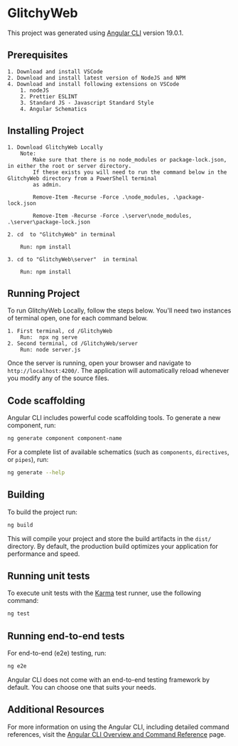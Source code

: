 # GlitchyWeb

This project was generated using [Angular CLI](https://github.com/angular/angular-cli) version 19.0.1.

## Prerequisites

```
1. Download and install VSCode
2. Download and install latest version of NodeJS and NPM
4. Download and install following extensions on VSCode
    1. nodeJS
    2. Prettier ESLINT
    3. Standard JS - Javascript Standard Style
    4. Angular Schematics
```

## Installing Project

```
1. Download GlitchyWeb Locally
    Note: 
        Make sure that there is no node_modules or package-lock.json, in either the root or server directory.
        If these exists you will need to run the command below in the GlitchyWeb directory from a PowerShell terminal  
        as admin. 

        Remove-Item -Recurse -Force .\node_modules, .\package-lock.json

        Remove-Item -Recurse -Force .\server\node_modules, .\server\package-lock.json

2. cd  to "GlitchyWeb" in terminal
    
    Run: npm install 

3. cd to "GlitchyWeb\server"  in terminal

    Run: npm install 
```


## Running Project

To run GlitchyWeb Locally, follow the steps below. You'll need two instances of terminal open, 
one for each command below. 


```
1. First terminal, cd /GlitchyWeb
    Run:  npx ng serve
2. Second terminal, cd /GlitchyWeb/server
    Run: node server.js
```

Once the server is running, open your browser and navigate to `http://localhost:4200/`. The application will automatically reload whenever you modify any of the source files.

## Code scaffolding

Angular CLI includes powerful code scaffolding tools. To generate a new component, run:

```bash
ng generate component component-name
```

For a complete list of available schematics (such as `components`, `directives`, or `pipes`), run:

```bash
ng generate --help
```

## Building

To build the project run:

```bash
ng build
```

This will compile your project and store the build artifacts in the `dist/` directory. By default, the production build optimizes your application for performance and speed.

## Running unit tests

To execute unit tests with the [Karma](https://karma-runner.github.io) test runner, use the following command:

```bash
ng test
```

## Running end-to-end tests

For end-to-end (e2e) testing, run:

```bash
ng e2e
```

Angular CLI does not come with an end-to-end testing framework by default. You can choose one that suits your needs.

## Additional Resources

For more information on using the Angular CLI, including detailed command references, visit the [Angular CLI Overview and Command Reference](https://angular.dev/tools/cli) page.
